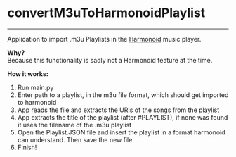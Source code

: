 # convertM3uToHarmonoidPlaylist
___

Application to import .m3u Playlists in the [Harmonoid](https://github.com/harmonoid/harmonoid) music player.

**Why?**\
Because this functionality is sadly not a Harmonoid feature at the time.

**How it works:**
1. Run main.py 
2. Enter path to a playlist, in the m3u file format, which should get imported to harmonoid
3. App reads the file and extracts the URIs of the songs from the playlist
4. App extracts the title of the playlist (after #PLAYLIST), if none was found it uses the filename of the .m3u playlist
5. Open the Playlist.JSON file and insert the playlist in a format harmonoid can understand. Then save the new file.
6. Finish!

